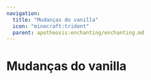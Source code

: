 ```yaml
---
navigation:
  title: "Mudanças do vanilla"
  icon: "minecraft:trident"
  parent: apotheosis:enchanting/enchanting.md
---
```


# Mudanças do vanilla

<SubPages />